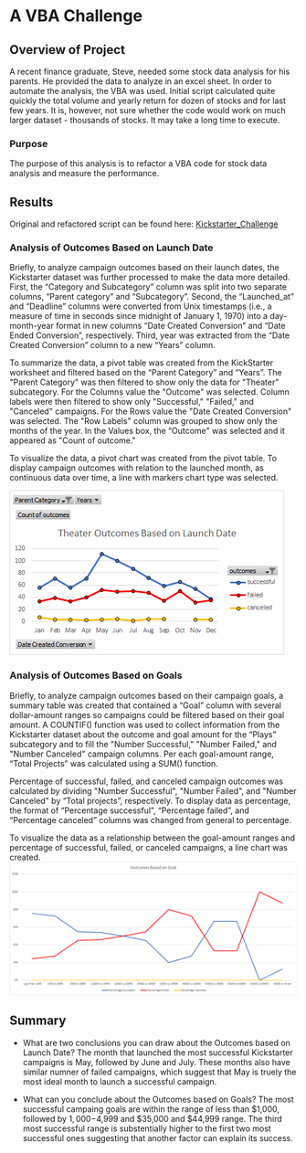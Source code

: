 # A VBA Challenge


## **Overview of Project**
A recent finance graduate, Steve, needed some stock data analysis for his parents. He provided the data to analyze in an excel sheet. In order to automate the analysis, the VBA was used. Initial script calculated quite quickly the total volume and yearly return for dozen of stocks and for last few years. It is, however, not sure whether the code would work on much larger dataset - thousands of stocks. It may take a long time to execute. 

### Purpose
The purpose of this analysis is to refactor a VBA code for stock data analysis and measure the performance. 


## **Results**
Original and refactored script can be found here:
[Kickstarter_Challenge](https://github.com/MSF2141/kickstarter-analysis/blob/ff87527236d5482eea37c1c45f67196edc69bc89/Kickstarter_Challenge.zip)

### Analysis of Outcomes Based on Launch Date
Briefly, to analyze campaign outcomes based on their launch dates, the Kickstarter dataset was further processed to make the data more detailed. First, the “Category and Subcategory” column was split into two separate columns, “Parent category” and “Subcategory”. Second, the “Launched_at” and “Deadline” columns were converted from Unix timestamps (i.e., a measure of time in seconds since midnight of January 1, 1970) into a day-month-year format in new columns “Date Created Conversion” and “Date Ended Conversion”, respectively. Third, year was extracted from the “Date Created Conversion” column to a new “Years” column.  

To summarize the data, a pivot table was created from the KickStarter worksheet and filtered based on the “Parent Category” and “Years”. The "Parent Category" was then filtered to show only the data for "Theater" subcategory. For the Columns value the "Outcome" was selected. Column labels were then filtered to show only "Successful," "Failed," and "Canceled" campaigns. For the Rows value the "Date Created Conversion" was selected. The "Row Labels" column was grouped to show only the months of the year. In the Values box, the “Outcome" was selected and it appeared as "Count of outcome."	

To visualize the data, a pivot chart was created from the pivot table. To display campaign outcomes with relation to the launched month, as continuous data over time, a line with markers chart type was selected. 

![Outcomes_vs_Launch](https://github.com/MSF2141/kickstarter-analysis/blob/df7d9ee1ade3c2aa7ec4c6beb252f90852bf5cb7/Resources/Theater_Outcomes_vs_Launch.png)

### Analysis of Outcomes Based on Goals
Briefly, to analyze campaign outcomes based on their campaign goals, a summary table was created that contained a “Goal” column with several dollar-amount ranges so campaigns could be filtered based on their goal amount.  A COUNTIF() function was used to collect information from the Kickstarter dataset about the outcome and goal amount for the “Plays” subcategory and to fill the "Number Successful," "Number Failed," and "Number Canceled" campaign columns. Per each goal-amount range, “Total  Projects” was calculated using a SUM() function.  

Percentage of successful, failed, and canceled campaign outcomes was calculated by dividing "Number Successful", "Number Failed", and "Number Canceled" by “Total projects”, respectively. To display data as percentage, the format of  “Percentage successful”, “Percentage failed”, and “Percentage canceled” columns was changed from general to percentage.

To visualize the data as a relationship between the goal-amount ranges and percentage of successful, failed, or canceled campaigns, a line chart was created.
![Outcomes_vs_Goals](https://github.com/MSF2141/kickstarter-analysis/blob/c1ef0c78db6bd53c981d6a32ab45600eeef5841d/Resources/Outcomes_vs_Goals.png)



## **Summary**
- What are two conclusions you can draw about the Outcomes based on Launch Date?
The month that launched the most successful Kickstarter campaigns is May, followed by June and July. These months also have similar numner of failed campaigns, which suggest that May is truely the most ideal month to launch a successful campaign.

- What can you conclude about the Outcomes based on Goals?
The most successful campaing goals are within the range of less than $1,000, followed by $1,000-$4,999 and $35,000 and $44,999 range. The third most successful range is substentially higher to the first two most successful ones suggesting that another factor can explain its success.
